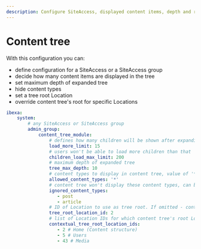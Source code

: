 ```yaml
---
description: Configure SiteAccess, displayed content items, depth and root location for the content tree.
---
```


# Content tree

With this configuration you can:

- define configuration for a SiteAccess or a SiteAccess group
- decide how many content items are displayed in the tree
- set maximum depth of expanded tree
- hide content types
- set a tree root Location
- override content tree's root for specific Locations

```yaml
ibexa:
    system:
        # any SiteAccess or SiteAccess group
        admin_group:
            content_tree_module:
                # defines how many children will be shown after expanding parent
                load_more_limit: 15
                # users won't be able to load more children than that
                children_load_max_limit: 200
                # maximum depth of expanded tree
                tree_max_depth: 10
                # content types to display in content tree, value of '*' allows all CTs to be displayed
                allowed_content_types: '*'
                # content tree won't display these content types, can be used only when 'allowed_content_types' is set to '*'
                ignored_content_types:
                   - post
                   - article
                # ID of Location to use as tree root. If omitted - content.tree_root.location_id setting is used.
                tree_root_location_id: 2
                # list of Location IDs for which content tree's root Location will be changed
                contextual_tree_root_location_ids:
                   - 2 # Home (Content structure)
                   - 5 # Users
                   - 43 # Media
```